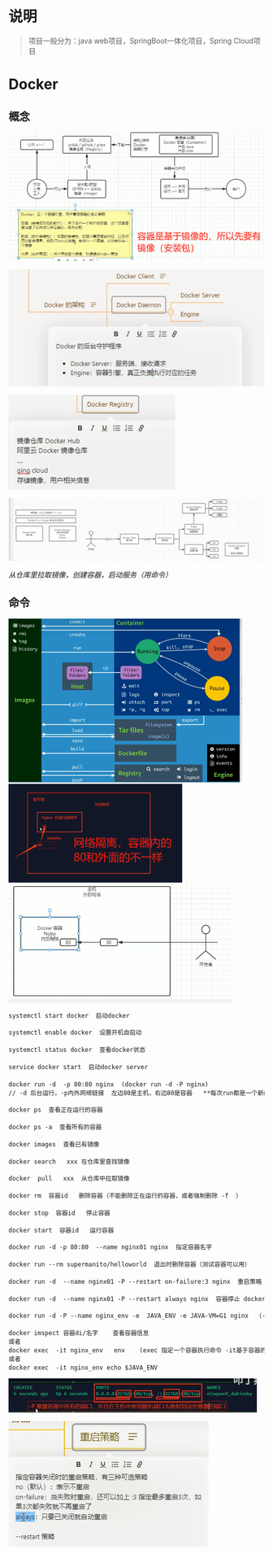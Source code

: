 # 说明

> 项目一般分为：java web项目，SpringBoot一体化项目，Spring Cloud项目

# Docker

## 概念

<img src="../images/image-20240325184417721.png" alt="image-20240325184417721" style="zoom:67%;" />

![image-20240325210838121](../images/image-20240325210838121.png)

![image-20240325211040502](../images/image-20240325211040502.png)

![image-20240325213152124](../images/image-20240325213152124.png)

*从仓库里拉取镜像，创建容器，启动服务（用命令）*

## 命令

   <img src="../images/image-20240326205242235.png" alt="image-20240326205242235" style="zoom: 50%;" />

<img src="../images/image-20240326210623729.png" alt="image-20240326210623729" style="zoom: 67%;" />

<img src="../images/image-20240326211208258.png" alt="image-20240326211208258" style="zoom:67%;" />

```dockerfile
systemctl start docker  启动docker

systemctl enable docker  设置开机自启动
 
systemctl status docker  查看docker状态

service docker start  启动docker server

docker run -d  -p 80:80 nginx  (docker run -d -P nginx) 
// -d 后台运行，-p内外网络链接  左边80是主机，右边80是容器   **每次run都是一个新的容器** -P随机映射

docker ps  查看正在运行的容器

docker ps -a  查看所有的容器

docker images  查看已有镜像

docker search   xxx 在仓库里查找镜像

docker  pull   xxx  从仓库中拉取镜像

docker rm  容器id   删除容器（不能删除正在运行的容器，或者强制删除 -f  ）

docker stop  容器id   停止容器

docker start  容器id   运行容器

docker run -d -p 80:80  --name nginx01 nginx  指定容器名字

docker run --rm supermanito/helloworld  退出时删除容器（测试容器可以用）

docker run -d  --name nginx01 -P --restart on-failure:3 nginx  重启策略（意外关闭重启）

docker run -d  --name nginx01 -P --restart always nginx  容器停止 docker重启它重启

docker run -d -P --name nginx_env -e  JAVA_ENV -e JAVA-VM=G1 nginx  （-e指定环境变量）

docker imspect 容器di/名字    查看容器信息
或者
docker exec  -it nginx_env   env    (exec 指定一个容器执行命令 -it基于容器的内的一个终端去执行 env显示环境变量)
或者
docker exec  -it nginx_env echo $JAVA_ENV
```

![image-20240326213351603](../images/image-20240326213351603.png)

![image-20240326215305313](../images/image-20240326215305313.png)

